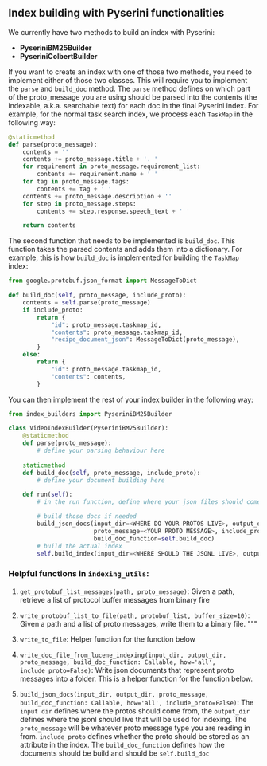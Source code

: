## Index building with Pyserini functionalities

We currently have two methods to build an index with Pyserini:
- **PyseriniBM25Builder**
- **PyseriniColbertBuilder**

If you want to create an index with one of those two methods, you need to implement either of those two classes.
This will require you to implement the `parse` and `build_doc` method.
The `parse` method defines on which part of the proto_message you are using should be parsed into the contents 
(the indexable, a.k.a. searchable text) for each doc in the final Pyserini index.
For example, for the normal task search index, we process each `TaskMap` in the following way:

```python
@staticmethod
def parse(proto_message):
    contents = ''
    contents += proto_message.title + '. '
    for requirement in proto_message.requirement_list:
        contents += requirement.name + ' '
    for tag in proto_message.tags:
        contents += tag + ' '
    contents += proto_message.description + ''
    for step in proto_message.steps:
        contents += step.response.speech_text + ' '

    return contents
```
The second function that needs to be implemented is `build_doc`.
This function takes the parsed contents and adds them into a dictionary.
For example, this is how `build_doc` is implemented for building the `TaskMap` index:
```python
from google.protobuf.json_format import MessageToDict

def build_doc(self, proto_message, include_proto):
    contents = self.parse(proto_message)
    if include_proto:
        return {
            "id": proto_message.taskmap_id,
            "contents": proto_message.taskmap_id,
            "recipe_document_json": MessageToDict(proto_message),
        }
    else:
        return {
            "id": proto_message.taskmap_id,
            "contents": contents,
        }
```

You can then implement the rest of your index builder in the following way:
```python
from index_builders import PyseriniBM25Builder

class VideoIndexBuilder(PyseriniBM25Builder):
    @staticmethod
    def parse(proto_message):
        # define your parsing behaviour here
    
    staticmethod
    def build_doc(self, proto_message, include_proto):
        # define your document building here

    def run(self):
        # in the run function, define where your json files should come from (usually temp)

        # build those docs if needed
        build_json_docs(input_dir=<WHERE DO YOUR PROTOS LIVE>, output_dir=<WHERE SHOULD THE JSONL LIVE>,
                        proto_message=<YOUR PROTO MESSAGE>, include_proto=True, 
                        build_doc_function=self.build_doc)
        # build the actual index
        self.build_index(input_dir=<WHERE SHOULD THE JSONL LIVE>, output_dir=self.index_dir)
```

### Helpful functions in `indexing_utils`:

1. `get_protobuf_list_messages(path, proto_message)`:
Given a path, retrieve a list of protocol buffer messages from binary fire

2. `write_protobuf_list_to_file(path, protobuf_list, buffer_size=10)`:
Given a path and a list of proto messages, write them to a binary file. """

3. `write_to_file`: Helper function for the function below

4. `write_doc_file_from_lucene_indexing(input_dir, output_dir, proto_message, build_doc_function: Callable,
                                        how='all', include_proto=False)`:
   Write json documents that represent proto messages into a folder.
   This is a helper function for the function below.

5. `build_json_docs(input_dir, output_dir, proto_message, build_doc_function: Callable,
                                        how='all', include_proto=False)`:
   The `input dir` defines where the protos should come from, 
   the `output_dir` defines where the jsonl should live that will be used for indexing.
   The `proto_message` will be whatever proto message type you are reading in from.
   `include_proto` defines whether the proto should be stored as an attribute in the index.
   The `build_doc_function` defines how the documents should be build and should be `self.build_doc`

